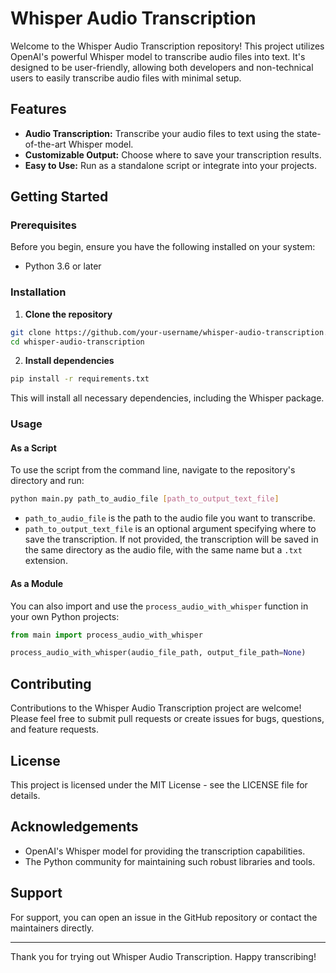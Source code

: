 # Whisper Audio Transcription

Welcome to the Whisper Audio Transcription repository! This project utilizes OpenAI's powerful Whisper model to transcribe audio files into text. It's designed to be user-friendly, allowing both developers and non-technical users to easily transcribe audio files with minimal setup.

## Features

- **Audio Transcription:** Transcribe your audio files to text using the state-of-the-art Whisper model.
- **Customizable Output:** Choose where to save your transcription results.
- **Easy to Use:** Run as a standalone script or integrate into your projects.

## Getting Started

### Prerequisites

Before you begin, ensure you have the following installed on your system:
- Python 3.6 or later

### Installation

1. **Clone the repository**

```bash
git clone https://github.com/your-username/whisper-audio-transcription.git
cd whisper-audio-transcription
```

2. **Install dependencies**

```bash
pip install -r requirements.txt
```

This will install all necessary dependencies, including the Whisper package.

### Usage

#### As a Script

To use the script from the command line, navigate to the repository's directory and run:

```bash
python main.py path_to_audio_file [path_to_output_text_file]
```

- `path_to_audio_file` is the path to the audio file you want to transcribe.
- `path_to_output_text_file` is an optional argument specifying where to save the transcription. If not provided, the transcription will be saved in the same directory as the audio file, with the same name but a `.txt` extension.

#### As a Module

You can also import and use the `process_audio_with_whisper` function in your own Python projects:

```python
from main import process_audio_with_whisper

process_audio_with_whisper(audio_file_path, output_file_path=None)
```

## Contributing

Contributions to the Whisper Audio Transcription project are welcome! Please feel free to submit pull requests or create issues for bugs, questions, and feature requests.

## License

This project is licensed under the MIT License - see the LICENSE file for details.

## Acknowledgements

- OpenAI's Whisper model for providing the transcription capabilities.
- The Python community for maintaining such robust libraries and tools.

## Support

For support, you can open an issue in the GitHub repository or contact the maintainers directly.

---

Thank you for trying out Whisper Audio Transcription. Happy transcribing!